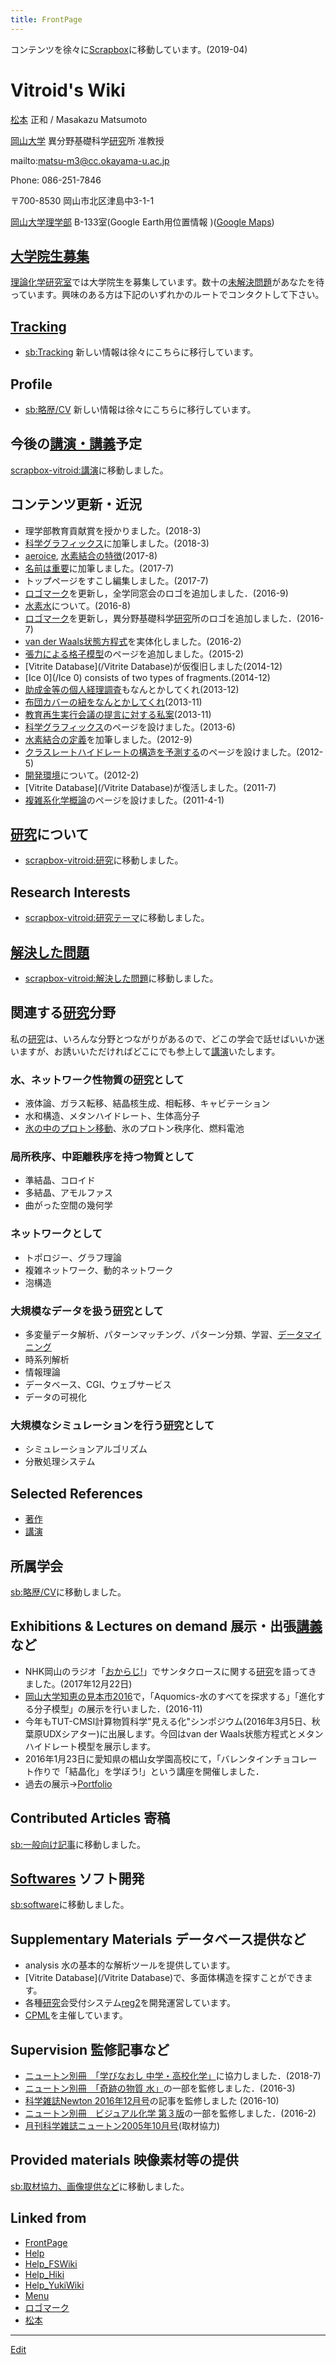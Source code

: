 ```yaml
---
title: FrontPage
---
```

コンテンツを徐々に[Scrapbox](https://scrapbox.io/vitroid)に移動しています。(2019-04)


# Vitroid's Wiki

<!-- 最近ちょっとまじめに更新しています。 -->
<!-- 岡山に移ってはや一年。岡山の街はまださっぱり不案内ですが、今後ともよろしくお願いいたします。 -->
<!-- ---- -->
[松本](/松本) 正和  / Masakazu Matsumoto



[岡山大学](/岡山大学) 異分野基礎科学[研究](/研究)所 准教授

mailto:matsu-m3@cc.okayama-u.ac.jp

Phone: 086-251-7846

<!-- Fax: 052-789-3551 -->
〒700-8530 岡山市北区津島中3-1-1

[岡山大学理学部](/岡山大学理学部) B-133室(Google Earth用位置情報 [](http://theochem.chem.okayama-u.ac.jp/vitroid/FrontPage/B133.kmz))([Google Maps](https://maps.google.com/?ll=34.68824,133.92051&z=20)) 

<!-- [研究](/研究)室をミサイル攻撃する際にご活用下さいw -->
<!-- ![http://www.nature.com/nature/journal/v498/n7454/images/cover_nature.jpg](http://www.nature.com/nature/journal/v498/n7454/images/cover_nature.jpg) -->
<!-- *久々にnatureに論文が掲載されました (June 2013)→[DOI:10.1038/nature12190](https://doi.org/10.1038/nature12190) -->

## [大学院生募集](/大学院生募集)

[理論化学研究室](/理論化学研究室)では大学院生を募集しています。数十の[未解決問題](/未解決問題)があなたを待っています。興味のある方は下記のいずれかのルートでコンタクトして下さい。


## [Tracking](/Tracking)

* [sb:Tracking](https://scrapbox.io/vitroid/Tracking) 新しい情報は徐々にこちらに移行しています。

## Profile

* [sb:略歴/CV](https://scrapbox.io/vitroid/略歴/CV) 新しい情報は徐々にこちらに移行しています。

## 今後の[講演・講義](/講演・講義)予定

[scrapbox-vitroid:講演](https://scrapbox.io/vitroid/講演)に移動しました。




## コンテンツ更新・近況

* 理学部教育貢献賞を授かりました。(2018-3)
* [科学グラフィックス](/科学グラフィックス)に加筆しました。(2018-3)
* [aeroice](/aeroice), [水素結合の特徴](/水素結合の特徴)(2017-8)
* [名前は重要](/名前は重要)に加筆しました。(2017-7)
* トップページをすこし編集しました。(2017-7)
* [ロゴマーク](/ロゴマーク)を更新し，全学同窓会のロゴを追加しました．(2016-9)
* [水素水](/水素水)について。(2016-8)
* [ロゴマーク](/ロゴマーク)を更新し，異分野基礎科学[研究](/研究)所のロゴを追加しました．(2016-7)
* [van der Waals状態方程式](http://www.thingiverse.com/thing:1332635)を実体化しました。(2016-2)
* [張力による格子模型](/張力による格子模型)のページを追加しました。(2015-2)
* [Vitrite Database](/Vitrite Database)が仮復旧しました(2014-12)
* [Ice 0](/Ice 0) consists of two types of fragments.(2014-12)
* [助成金等の個人経理調査](/助成金等の個人経理調査)もなんとかしてくれ(2013-12)
* [布団カバーの紐をなんとかしてくれ](/布団カバーの紐をなんとかしてくれ)(2013-11)
* [教育再生実行会議の提言に対する私案](/教育再生実行会議の提言に対する私案)(2013-11)
* [科学グラフィックス](/科学グラフィックス)のページを設けました。(2013-6)
* [水素結合の定義](/水素結合の定義)を加筆しました。(2012-9)
* [クラスレートハイドレートの構造を予測する](/クラスレートハイドレートの構造を予測する)のページを設けました。(2012-5)
* [開発環境](/開発環境)について。(2012-2)
* [Vitrite Database](/Vitrite Database)が復活しました。(2011-7)
* [複雑系化学概論](/複雑系化学概論)のページを設けました。(2011-4-1)
<!-- *[教養物理化学](/教養物理化学)、[化学数学II](/化学数学II)のページを設けました。(2010-11-1) -->
<!-- *[水は迷路を解ける](/水は迷路を解ける)!に、実証[動画](/動画)を掲載しました。(2010-10-5) -->
<!-- *[化学演習](/化学演習)を更新しました。(2010-5-21) -->
<!-- *[ゲスト分子配置からみたハイドレート構造](/ゲスト分子配置からみたハイドレート構造)を更新しました。(2010-5-21) -->

## [研究](/研究)について

* [scrapbox-vitroid:研究](https://scrapbox.io/vitroid/研究)に移動しました。

## Research Interests

* [scrapbox-vitroid:研究テーマ](https://scrapbox.io/vitroid/研究テーマ)に移動しました。

## [解決した問題](/解決した問題)

* [scrapbox-vitroid:解決した問題](https://scrapbox.io/vitroid/解決した問題)に移動しました。

## 関連する[研究](/研究)分野

私の[研究](/研究)は、いろんな分野とつながりがあるので、どこの学会で話せばいいか迷いますが、お誘いいただければどこにでも参上して[講演](/講演)いたします。


### 水、ネットワーク性物質の[研究](/研究)として

* 液体論、ガラス転移、結晶核生成、相転移、キャビテーション
* 水和構造、メタンハイドレート、生体高分子
* [氷の中のプロトン移動](/氷の中のプロトン移動)、氷のプロトン秩序化、燃料電池

### 局所秩序、中距離秩序を持つ物質として

* 準結晶、コロイド
* 多結晶、アモルファス
* 曲がった空間の幾何学

### ネットワークとして

* トポロジー、グラフ理論
* 複雑ネットワーク、動的ネットワーク
* 泡構造

### 大規模なデータを扱う[研究](/研究)として

* 多変量データ解析、パターンマッチング、パターン分類、学習、[データマイニング](/データマイニング)
* 時系列解析
* 情報理論
* データベース、CGI、ウェブサービス
* データの可視化

### 大規模なシミュレーションを行う[研究](/研究)として

* シミュレーションアルゴリズム
* 分散処理システム

## Selected References

* [著作](/著作)
* [講演](/講演)

## 所属学会

[sb:略歴/CV](https://scrapbox.io/vitroid/略歴/CV)に移動しました。


## Exhibitions & Lectures on demand 展示・出張[講義](/講義)など

* NHK岡山のラジオ「[おからじ!](https://www.nhk.or.jp/okayama/program/okaradi/)」でサンタクロースに関する[研究](/研究)を語ってきました。(2017年12月22日)
* [岡山大学知恵の見本市2016](http://www.orpc.okayama-u.ac.jp/tenji/chie_01.html)で，「Aquomics-水のすべてを探求する」「進化する分子模型」の展示を行いました．(2016-11)
* 今年もTUT-CMSI計算物質科学"見える化"シンポジウム(2016年3月5日、秋葉原UDXシアター)に出展します。今回はvan der Waals状態方程式とメタンハイドレート模型を展示します。
* 2016年1月23日に愛知県の椙山女学園高校にて，「バレンタインチョコレート作りで「結晶化」を学ぼう!」という講座を開催しました．
* 過去の展示→[Portfolio](/Portfolio)

## Contributed Articles 寄稿

[sb:一般向け記事](https://scrapbox.io/vitroid/一般向け記事)に移動しました。


## [Softwares](/Softwares) ソフト開発

[sb:software](https://scrapbox.io/vitroid/software)に移動しました。


## Supplementary Materials データベース提供など

* analysis 水の基本的な解析ツールを提供しています。
* [Vitrite Database](/Vitrite Database)で、多面体構造を探すことができます。
* 各種[研究](/研究)会受付システム[reg2](/reg2)を開発運営しています。
* [CPML](/CPML)を主催しています。

## Supervision 監修記事など

* [ニュートン別冊　「学びなおし 中学・高校化学」](http://amzn.asia/cdj65qL)に協力しました．(2018-7)
* [ニュートン別冊　「奇跡の物質 水」](http://amzn.asia/dFdRsPc)の一部を監修しました．(2016-3)
* [科学雑誌Newton 2016年12月号](http://amzn.asia/f9pjcpV)の記事を監修しました (2016-10)
* [ニュートン別冊　ビジュアル化学 第３版](http://www.newtonpress.co.jp/separate/back_chemistry/mook_160225.html)の一部を監修しました．(2016-2)
* [月刊科学雑誌ニュートン2005年10月号](http://www.newtonpress.co.jp/science/newton/back/back05/n0510.html)(取材協力)

## Provided materials 映像素材等の提供

[sb:取材協力、画像提供など](https://scrapbox.io/vitroid/取材協力、画像提供など)に移動しました。



## Linked from

* [FrontPage](/FrontPage)
* [Help](/Help)
* [Help_FSWiki](/Help_FSWiki)
* [Help_Hiki](/Help_Hiki)
* [Help_YukiWiki](/Help_YukiWiki)
* [Menu](/Menu)
* [ロゴマーク](/ロゴマーク)
* [松本](/松本)


----

[Edit](https://github.com/vitroid/vitroid.github.io/edit/master/MD/FrontPage.md)

